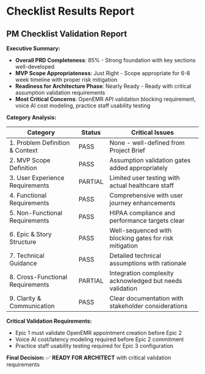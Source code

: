 # Checklist Results Report

## PM Checklist Validation Report

**Executive Summary:**
- **Overall PRD Completeness**: 85% - Strong foundation with key sections well-developed
- **MVP Scope Appropriateness**: Just Right - Scope appropriate for 6-8 week timeline with proper risk mitigation
- **Readiness for Architecture Phase**: Nearly Ready - Ready with critical assumption validation requirements
- **Most Critical Concerns**: OpenEMR API validation blocking requirement, voice AI cost modeling, practice staff usability testing

**Category Analysis:**

| Category                         | Status   | Critical Issues |
| -------------------------------- | -------- | --------------- |
| 1. Problem Definition & Context  | PASS     | None - well-defined from Project Brief |
| 2. MVP Scope Definition          | PASS     | Assumption validation gates added appropriately |
| 3. User Experience Requirements  | PARTIAL  | Limited user testing with actual healthcare staff |
| 4. Functional Requirements       | PASS     | Comprehensive with user journey enhancements |
| 5. Non-Functional Requirements   | PASS     | HIPAA compliance and performance targets clear |
| 6. Epic & Story Structure        | PASS     | Well-sequenced with blocking gates for risk mitigation |
| 7. Technical Guidance            | PASS     | Detailed technical assumptions with rationale |
| 8. Cross-Functional Requirements | PARTIAL  | Integration complexity acknowledged but needs validation |
| 9. Clarity & Communication       | PASS     | Clear documentation with stakeholder considerations |

**Critical Validation Requirements:**
- Epic 1 must validate OpenEMR appointment creation before Epic 2
- Voice AI cost/latency modeling required before Epic 2 commitment
- Practice staff usability testing required for Epic 3 configuration

**Final Decision:** ✅ **READY FOR ARCHITECT** with critical validation requirements

